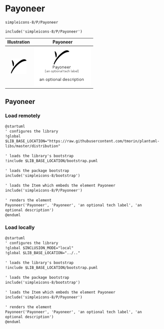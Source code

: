 # Payoneer


```text
simpleicons-8/P/Payoneer
```

```text
include('simpleicons-8/P/Payoneer')
```



| Illustration | Payoneer |
| :---: | :---: |
| ![illustration for Illustration](../../simpleicons-8/P/Payoneer.png) | ![illustration for Payoneer](../../simpleicons-8/P/Payoneer.Local.png) |




## Payoneer

### Load remotely
```plantuml
@startuml
' configures the library
!global $LIB_BASE_LOCATION="https://raw.githubusercontent.com/tmorin/plantuml-libs/master/distribution"

' loads the library's bootstrap
!include $LIB_BASE_LOCATION/bootstrap.puml

' loads the package bootstrap
include('simpleicons-8/bootstrap')

' loads the Item which embeds the element Payoneer
include('simpleicons-8/P/Payoneer')

' renders the element
Payoneer('Payoneer', 'Payoneer', 'an optional tech label', 'an optional description')
@enduml
```

### Load locally
```plantuml
@startuml
' configures the library
!global $INCLUSION_MODE="local"
!global $LIB_BASE_LOCATION="../.."

' loads the library's bootstrap
!include $LIB_BASE_LOCATION/bootstrap.puml

' loads the package bootstrap
include('simpleicons-8/bootstrap')

' loads the Item which embeds the element Payoneer
include('simpleicons-8/P/Payoneer')

' renders the element
Payoneer('Payoneer', 'Payoneer', 'an optional tech label', 'an optional description')
@enduml
```

